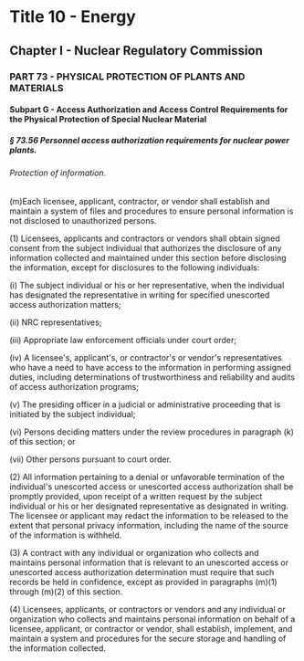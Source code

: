 
# Title 10 - Energy
## Chapter I - Nuclear Regulatory Commission
### PART 73 - PHYSICAL PROTECTION OF PLANTS AND MATERIALS
#### Subpart G - Access Authorization and Access Control Requirements for the Physical Protection of Special Nuclear Material
##### § 73.56 Personnel access authorization requirements for nuclear power plants.
###### Protection of information.

(m)Each licensee, applicant, contractor, or vendor shall establish and maintain a system of files and procedures to ensure personal information is not disclosed to unauthorized persons.

(1) Licensees, applicants and contractors or vendors shall obtain signed consent from the subject individual that authorizes the disclosure of any information collected and maintained under this section before disclosing the information, except for disclosures to the following individuals:

(i) The subject individual or his or her representative, when the individual has designated the representative in writing for specified unescorted access authorization matters;

(ii) NRC representatives;

(iii) Appropriate law enforcement officials under court order;

(iv) A licensee's, applicant's, or contractor's or vendor's representatives who have a need to have access to the information in performing assigned duties, including determinations of trustworthiness and reliability and audits of access authorization programs;

(v) The presiding officer in a judicial or administrative proceeding that is initiated by the subject individual;

(vi) Persons deciding matters under the review procedures in paragraph (k) of this section; or

(vii) Other persons pursuant to court order.

(2) All information pertaining to a denial or unfavorable termination of the individual's unescorted access or unescorted access authorization shall be promptly provided, upon receipt of a written request by the subject individual or his or her designated representative as designated in writing. The licensee or applicant may redact the information to be released to the extent that personal privacy information, including the name of the source of the information is withheld.

(3) A contract with any individual or organization who collects and maintains personal information that is relevant to an unescorted access or unescorted access authorization determination must require that such records be held in confidence, except as provided in paragraphs (m)(1) through (m)(2) of this section.

(4) Licensees, applicants, or contractors or vendors and any individual or organization who collects and maintains personal information on behalf of a licensee, applicant, or contractor or vendor, shall establish, implement, and maintain a system and procedures for the secure storage and handling of the information collected.
